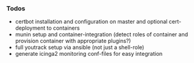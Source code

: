 ### Todos

- certbot installation and configuration on master and optional cert-deployment to containers
- munin setup and container-integration (detect roles of container and provision container with appropriate plugins?)
- full youtrack setup via ansible (not just a shell-role)
- generate icinga2 monitoring conf-files for easy integration
